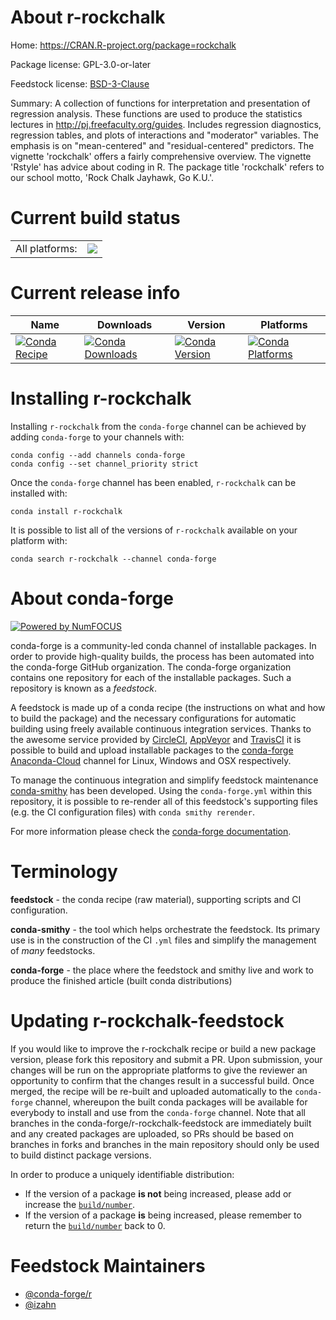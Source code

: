 About r-rockchalk
=================

Home: https://CRAN.R-project.org/package=rockchalk

Package license: GPL-3.0-or-later

Feedstock license: [BSD-3-Clause](https://github.com/conda-forge/r-rockchalk-feedstock/blob/master/LICENSE.txt)

Summary: A collection of functions for interpretation and presentation of regression analysis.  These functions are used to produce the statistics lectures in <http://pj.freefaculty.org/guides>. Includes regression diagnostics, regression tables, and plots of interactions and "moderator" variables. The emphasis is on "mean-centered" and "residual-centered" predictors. The vignette 'rockchalk' offers a fairly comprehensive overview.  The vignette 'Rstyle' has advice about coding in R.  The package title 'rockchalk' refers to our school motto, 'Rock Chalk Jayhawk, Go K.U.'.

Current build status
====================


<table><tr><td>All platforms:</td>
    <td>
      <a href="https://dev.azure.com/conda-forge/feedstock-builds/_build/latest?definitionId=13395&branchName=master">
        <img src="https://dev.azure.com/conda-forge/feedstock-builds/_apis/build/status/r-rockchalk-feedstock?branchName=master">
      </a>
    </td>
  </tr>
</table>

Current release info
====================

| Name | Downloads | Version | Platforms |
| --- | --- | --- | --- |
| [![Conda Recipe](https://img.shields.io/badge/recipe-r--rockchalk-green.svg)](https://anaconda.org/conda-forge/r-rockchalk) | [![Conda Downloads](https://img.shields.io/conda/dn/conda-forge/r-rockchalk.svg)](https://anaconda.org/conda-forge/r-rockchalk) | [![Conda Version](https://img.shields.io/conda/vn/conda-forge/r-rockchalk.svg)](https://anaconda.org/conda-forge/r-rockchalk) | [![Conda Platforms](https://img.shields.io/conda/pn/conda-forge/r-rockchalk.svg)](https://anaconda.org/conda-forge/r-rockchalk) |

Installing r-rockchalk
======================

Installing `r-rockchalk` from the `conda-forge` channel can be achieved by adding `conda-forge` to your channels with:

```
conda config --add channels conda-forge
conda config --set channel_priority strict
```

Once the `conda-forge` channel has been enabled, `r-rockchalk` can be installed with:

```
conda install r-rockchalk
```

It is possible to list all of the versions of `r-rockchalk` available on your platform with:

```
conda search r-rockchalk --channel conda-forge
```


About conda-forge
=================

[![Powered by
NumFOCUS](https://img.shields.io/badge/powered%20by-NumFOCUS-orange.svg?style=flat&colorA=E1523D&colorB=007D8A)](https://numfocus.org)

conda-forge is a community-led conda channel of installable packages.
In order to provide high-quality builds, the process has been automated into the
conda-forge GitHub organization. The conda-forge organization contains one repository
for each of the installable packages. Such a repository is known as a *feedstock*.

A feedstock is made up of a conda recipe (the instructions on what and how to build
the package) and the necessary configurations for automatic building using freely
available continuous integration services. Thanks to the awesome service provided by
[CircleCI](https://circleci.com/), [AppVeyor](https://www.appveyor.com/)
and [TravisCI](https://travis-ci.com/) it is possible to build and upload installable
packages to the [conda-forge](https://anaconda.org/conda-forge)
[Anaconda-Cloud](https://anaconda.org/) channel for Linux, Windows and OSX respectively.

To manage the continuous integration and simplify feedstock maintenance
[conda-smithy](https://github.com/conda-forge/conda-smithy) has been developed.
Using the ``conda-forge.yml`` within this repository, it is possible to re-render all of
this feedstock's supporting files (e.g. the CI configuration files) with ``conda smithy rerender``.

For more information please check the [conda-forge documentation](https://conda-forge.org/docs/).

Terminology
===========

**feedstock** - the conda recipe (raw material), supporting scripts and CI configuration.

**conda-smithy** - the tool which helps orchestrate the feedstock.
                   Its primary use is in the construction of the CI ``.yml`` files
                   and simplify the management of *many* feedstocks.

**conda-forge** - the place where the feedstock and smithy live and work to
                  produce the finished article (built conda distributions)


Updating r-rockchalk-feedstock
==============================

If you would like to improve the r-rockchalk recipe or build a new
package version, please fork this repository and submit a PR. Upon submission,
your changes will be run on the appropriate platforms to give the reviewer an
opportunity to confirm that the changes result in a successful build. Once
merged, the recipe will be re-built and uploaded automatically to the
`conda-forge` channel, whereupon the built conda packages will be available for
everybody to install and use from the `conda-forge` channel.
Note that all branches in the conda-forge/r-rockchalk-feedstock are
immediately built and any created packages are uploaded, so PRs should be based
on branches in forks and branches in the main repository should only be used to
build distinct package versions.

In order to produce a uniquely identifiable distribution:
 * If the version of a package **is not** being increased, please add or increase
   the [``build/number``](https://docs.conda.io/projects/conda-build/en/latest/resources/define-metadata.html#build-number-and-string).
 * If the version of a package **is** being increased, please remember to return
   the [``build/number``](https://docs.conda.io/projects/conda-build/en/latest/resources/define-metadata.html#build-number-and-string)
   back to 0.

Feedstock Maintainers
=====================

* [@conda-forge/r](https://github.com/conda-forge/r/)
* [@izahn](https://github.com/izahn/)

